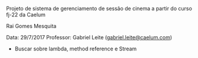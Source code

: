 Projeto de sistema de gerenciamento de sessão de cinema a partir do curso fj-22 da Caelum

Rai Gomes Mesquita

Data: 29/7/2017
Professor: Gabriel Leite (gabriel.leite@caelum.com)
 - Buscar sobre lambda, method reference e Stream
